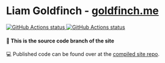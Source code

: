 # Liam Goldfinch - [goldfinch.me](https://www.goldfinch.me)

<p>
  <a href="https://github.com/liamgold/liamgold.github.io-source/">
    <img alt="GitHub Actions status" src="https://github.com/liamgold/liamgold.github.io-source/workflows/CI%20-%20Validation/badge.svg">
  </a>

  <a href="https://github.com/liamgold/liamgold.github.io-source/">
    <img alt="GitHub Actions status" src="https://github.com/liamgold/liamgold.github.io-source/workflows/CI%20-%20Release/badge.svg">
  </a>
</p>

#### 🎉 This is the source code branch of the site

💻 Published code can be found over at the [compiled site repo](https://github.com/liamgold/liamgold.github.io).

